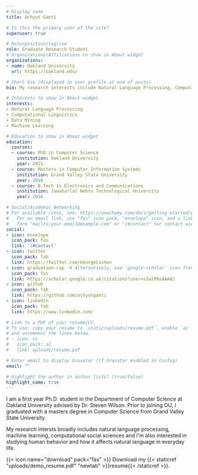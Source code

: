 ```yaml
---
# Display name
title: Achyut Ganti

# Is this the primary user of the site?
superuser: true

# Role/position/tagline
role: Graduate Research Student
# Organizations/Affiliations to show in About widget
organizations:
- name: Oakland University
  url: https://oakland.edu/

# Short bio (displayed in user profile at end of posts)
bio: My research interests include Natural Language Processing, Computational Social Science, Machine Learning and Data Science.

# Interests to show in About widget
interests:
- Natural Language Processing
- Computational Linguistics
- Data Mining
- Machine Learning

# Education to show in About widget
education:
  courses:
  - course: PhD in Computer Science
    institution: Oakland University
    year: 2021-
  - course: Masters in Computer Information Systems
    institution: Grand Valley State University
    year: 2018
  - course: B.Tech in Electronics and Communications
    institution: Jawaharlal Nehru Technological University
    year: 2016

# Social/Academic Networking
# For available icons, see: https://wowchemy.com/docs/getting-started/page-builder/#icons
#   For an email link, use "fas" icon pack, "envelope" icon, and a link in the
#   form "mailto:your-email@example.com" or "/#contact" for contact widget.
social:
- icon: envelope
  icon_pack: fas
  link: '/#contact'
- icon: twitter
  icon_pack: fab
  link: https://twitter.com/GeorgeCushen
- icon: graduation-cap  # Alternatively, use `google-scholar` icon from `ai` icon pack
  icon_pack: fas
  link: https://scholar.google.co.uk/citations?user=sIwtMXoAAAAJ
- icon: github
  icon_pack: fab
  link: https://github.com/achyutganti
- icon: linkedin
  icon_pack: fab
  link: https://www.linkedin.com/

# Link to a PDF of your resume/CV.
# To use: copy your resume to `static/uploads/resume.pdf`, enable `ai` icons in `params.toml`, 
# and uncomment the lines below.
# - icon: cv
#   icon_pack: ai
#   link: uploads/resume.pdf

# Enter email to display Gravatar (if Gravatar enabled in Config)
email: ""

# Highlight the author in author lists? (true/false)
highlight_name: true
---
```


I am a first year Ph.D. student in the Department of Computer Science at Oakland University advised by Dr. Steven Wilson. Prior to joining OU, I graduated with a masters degree in Computer Science from Grand Valley State University. 

My research intersts broadly includes natural language processing, machine learning, computational social sciences and I'm also interested in studying human behavior and how it affects natural language in everyday life.

{{< icon name="download" pack="fas" >}} Download my {{< staticref "uploads/demo_resume.pdf" "newtab" >}}resumé{{< /staticref >}}.
